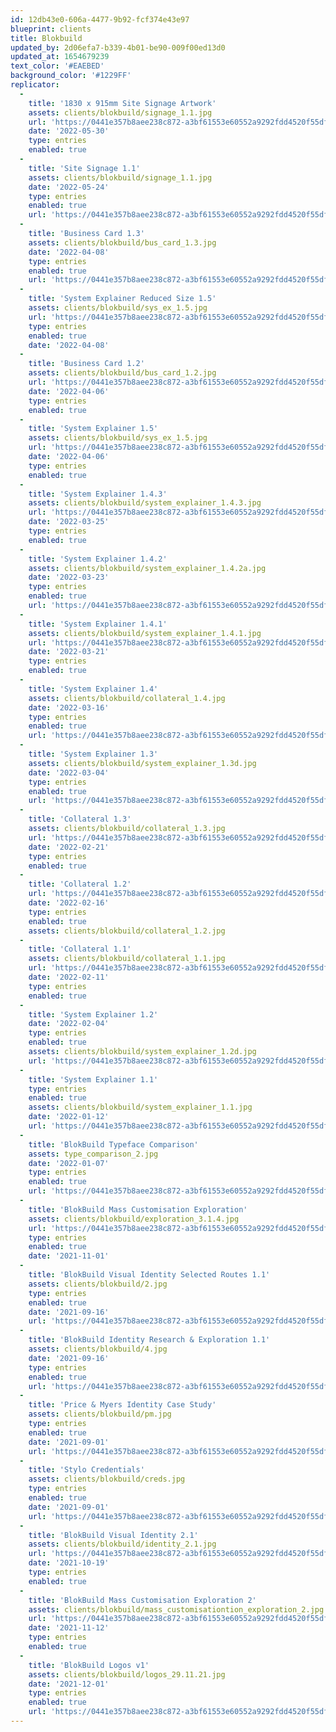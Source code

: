 ```yaml
---
id: 12db43e0-606a-4477-9b92-fcf374e43e97
blueprint: clients
title: Blokbuild
updated_by: 2d06efa7-b339-4b01-be90-009f00ed13d0
updated_at: 1654679239
text_color: '#EAEBED'
background_color: '#1229FF'
replicator:
  -
    title: '1830 x 915mm Site Signage Artwork'
    assets: clients/blokbuild/signage_1.1.jpg
    url: 'https://0441e357b8aee238c872-a3bf61553e60552a9292fdd4520f55df.ssl.cf3.rackcdn.com/BB%20signage%201830%20x%20915mm%20(outlined)1.1.pdf'
    date: '2022-05-30'
    type: entries
    enabled: true
  -
    title: 'Site Signage 1.1'
    assets: clients/blokbuild/signage_1.1.jpg
    date: '2022-05-24'
    type: entries
    enabled: true
    url: 'https://0441e357b8aee238c872-a3bf61553e60552a9292fdd4520f55df.ssl.cf3.rackcdn.com/BlokBuild%20Site%20Signage%201.1.pdf'
  -
    title: 'Business Card 1.3'
    assets: clients/blokbuild/bus_card_1.3.jpg
    date: '2022-04-08'
    type: entries
    enabled: true
    url: 'https://0441e357b8aee238c872-a3bf61553e60552a9292fdd4520f55df.ssl.cf3.rackcdn.com/Documents/Business%20Card%201.3.pdf'
  -
    title: 'System Explainer Reduced Size 1.5'
    assets: clients/blokbuild/sys_ex_1.5.jpg
    url: 'https://0441e357b8aee238c872-a3bf61553e60552a9292fdd4520f55df.ssl.cf3.rackcdn.com/Documents/BlokBuild%20System%20Explainer%20Reduced%20Size.pdf'
    type: entries
    enabled: true
    date: '2022-04-08'
  -
    title: 'Business Card 1.2'
    assets: clients/blokbuild/bus_card_1.2.jpg
    url: 'https://0441e357b8aee238c872-a3bf61553e60552a9292fdd4520f55df.ssl.cf3.rackcdn.com/Documents/Business%20Card%201.2.pdf'
    date: '2022-04-06'
    type: entries
    enabled: true
  -
    title: 'System Explainer 1.5'
    assets: clients/blokbuild/sys_ex_1.5.jpg
    url: 'https://0441e357b8aee238c872-a3bf61553e60552a9292fdd4520f55df.ssl.cf3.rackcdn.com/Documents/BlokBuild%20System%20Explainer%201.5.zip'
    date: '2022-04-06'
    type: entries
    enabled: true
  -
    title: 'System Explainer 1.4.3'
    assets: clients/blokbuild/system_explainer_1.4.3.jpg
    url: 'https://0441e357b8aee238c872-a3bf61553e60552a9292fdd4520f55df.ssl.cf3.rackcdn.com/Documents/BlokBuild%20System%20Explainer.zip'
    date: '2022-03-25'
    type: entries
    enabled: true
  -
    title: 'System Explainer 1.4.2'
    assets: clients/blokbuild/system_explainer_1.4.2a.jpg
    date: '2022-03-23'
    type: entries
    enabled: true
    url: 'https://0441e357b8aee238c872-a3bf61553e60552a9292fdd4520f55df.ssl.cf3.rackcdn.com/Documents/System%20Explainer%201.4.2.pdf'
  -
    title: 'System Explainer 1.4.1'
    assets: clients/blokbuild/system_explainer_1.4.1.jpg
    url: 'https://0441e357b8aee238c872-a3bf61553e60552a9292fdd4520f55df.ssl.cf3.rackcdn.com/Documents/System%20Explainer%201.4.1.pdf'
    date: '2022-03-21'
    type: entries
    enabled: true
  -
    title: 'System Explainer 1.4'
    assets: clients/blokbuild/collateral_1.4.jpg
    date: '2022-03-16'
    type: entries
    enabled: true
    url: 'https://0441e357b8aee238c872-a3bf61553e60552a9292fdd4520f55df.ssl.cf3.rackcdn.com/Documents/System%20Explainer%201.4(WIP).pdf'
  -
    title: 'System Explainer 1.3'
    assets: clients/blokbuild/system_explainer_1.3d.jpg
    date: '2022-03-04'
    type: entries
    enabled: true
    url: 'https://0441e357b8aee238c872-a3bf61553e60552a9292fdd4520f55df.ssl.cf3.rackcdn.com/Documents/System%20Explainer%201.3.zip'
  -
    title: 'Collateral 1.3'
    assets: clients/blokbuild/collateral_1.3.jpg
    url: 'https://0441e357b8aee238c872-a3bf61553e60552a9292fdd4520f55df.ssl.cf3.rackcdn.com/Documents/BlokBuild%20Collateral%201.3.pdf'
    date: '2022-02-21'
    type: entries
    enabled: true
  -
    title: 'Collateral 1.2'
    url: 'https://0441e357b8aee238c872-a3bf61553e60552a9292fdd4520f55df.ssl.cf3.rackcdn.com/Documents/BlokBuild%20Collateral%201.2.pdf'
    date: '2022-02-16'
    type: entries
    enabled: true
    assets: clients/blokbuild/collateral_1.2.jpg
  -
    title: 'Collateral 1.1'
    assets: clients/blokbuild/collateral_1.1.jpg
    url: 'https://0441e357b8aee238c872-a3bf61553e60552a9292fdd4520f55df.ssl.cf3.rackcdn.com/Documents/BlokBuild%20Collateral%201.1a.pdf'
    date: '2022-02-11'
    type: entries
    enabled: true
  -
    title: 'System Explainer 1.2'
    date: '2022-02-04'
    type: entries
    enabled: true
    assets: clients/blokbuild/system_explainer_1.2d.jpg
    url: 'https://0441e357b8aee238c872-a3bf61553e60552a9292fdd4520f55df.ssl.cf3.rackcdn.com/Documents/System%20Explainer%201.2.pdf'
  -
    title: 'System Explainer 1.1'
    type: entries
    enabled: true
    assets: clients/blokbuild/system_explainer_1.1.jpg
    date: '2022-01-12'
    url: 'https://0441e357b8aee238c872-a3bf61553e60552a9292fdd4520f55df.ssl.cf3.rackcdn.com/Documents/System%20Explainer%201.1.zip'
  -
    title: 'BlokBuild Typeface Comparison'
    assets: type_comparison_2.jpg
    date: '2022-01-07'
    type: entries
    enabled: true
    url: 'https://0441e357b8aee238c872-a3bf61553e60552a9292fdd4520f55df.ssl.cf3.rackcdn.com/Documents/Type%20Comparison.zip'
  -
    title: 'BlokBuild Mass Customisation Exploration'
    assets: clients/blokbuild/exploration_3.1.4.jpg
    url: 'https://0441e357b8aee238c872-a3bf61553e60552a9292fdd4520f55df.ssl.cf3.rackcdn.com/Documents/Blokbuild%20Mass%20Customisation%20Exploration.pdf'
    type: entries
    enabled: true
    date: '2021-11-01'
  -
    title: 'BlokBuild Visual Identity Selected Routes 1.1'
    assets: clients/blokbuild/2.jpg
    type: entries
    enabled: true
    date: '2021-09-16'
    url: 'https://0441e357b8aee238c872-a3bf61553e60552a9292fdd4520f55df.ssl.cf3.rackcdn.com/Documents/Blokbuild_Identity_Selected_Routes_1.1.pdf'
  -
    title: 'BlokBuild Identity Research & Exploration 1.1'
    assets: clients/blokbuild/4.jpg
    date: '2021-09-16'
    type: entries
    enabled: true
    url: 'https://0441e357b8aee238c872-a3bf61553e60552a9292fdd4520f55df.ssl.cf3.rackcdn.com/Documents/Blokbuild_Identity_Research_Exploration_1.1.pdf'
  -
    title: 'Price & Myers Identity Case Study'
    assets: clients/blokbuild/pm.jpg
    type: entries
    enabled: true
    date: '2021-09-01'
    url: 'https://0441e357b8aee238c872-a3bf61553e60552a9292fdd4520f55df.ssl.cf3.rackcdn.com/Documents/Price%20and%20Myers%20Identity%20Case%20Study.pdf'
  -
    title: 'Stylo Credentials'
    assets: clients/blokbuild/creds.jpg
    type: entries
    enabled: true
    date: '2021-09-01'
    url: 'https://0441e357b8aee238c872-a3bf61553e60552a9292fdd4520f55df.ssl.cf3.rackcdn.com/Documents/Stylo_Credentials.pdf'
  -
    title: 'BlokBuild Visual Identity 2.1'
    assets: clients/blokbuild/identity_2.1.jpg
    url: 'https://0441e357b8aee238c872-a3bf61553e60552a9292fdd4520f55df.ssl.cf3.rackcdn.com/Documents/Blokbuild%20Visual%20Identity%202.1.pdf'
    date: '2021-10-19'
    type: entries
    enabled: true
  -
    title: 'BlokBuild Mass Customisation Exploration 2'
    assets: clients/blokbuild/mass_customisationtion_exploration_2.jpg
    url: 'https://0441e357b8aee238c872-a3bf61553e60552a9292fdd4520f55df.ssl.cf3.rackcdn.com/Documents/Mass%20Customisation%20Exploration%202.pdf'
    date: '2021-11-12'
    type: entries
    enabled: true
  -
    title: 'BlokBuild Logos v1'
    assets: clients/blokbuild/logos_29.11.21.jpg
    date: '2021-12-01'
    type: entries
    enabled: true
    url: 'https://0441e357b8aee238c872-a3bf61553e60552a9292fdd4520f55df.ssl.cf3.rackcdn.com/Documents/BlokBuild%20Logos%2001.12.21.zip'
---
```

